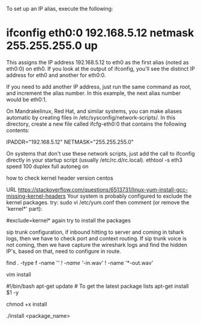 To set up an IP alias, execute the following:

# ifconfig eth0:0 192.168.5.12 netmask 255.255.255.0 up

This assigns the IP address 192.168.5.12 to eth0 as the first alias (noted as eth0:0) on eth0. If you look at the output of ifconfig, you'll see the distinct IP address for eth0 and another for eth0:0.

If you need to add another IP address, just run the same command as root, and increment the alias number. In this example, the next alias number would be eth0:1.

On Mandrakelinux, Red Hat, and similar systems, you can make aliases automatic by creating files in /etc/sysconfig/network-scripts/. In this directory, create a new file called ifcfg-eth0:0 that contains the following contents:

IPADDR="192.168.5.12"
NETMASK="255.255.255.0"

On systems that don't use these network scripts, just add the call to ifconfig directly in your startup script (usually /etc/rc.d/rc.local).
ethtool -s eth3 speed 100 duplex full autoneg on

how to check kernel header version centos

URL https://stackoverflow.com/questions/6513731/linux-yum-install-gcc-missing-kernel-headers
Your system is probably configured to exclude the kernel packages. try: sudo vi /etc/yum.conf then comment (or remove the 'kernel*' part):

#exclude=kernel*
again try to install the packages


sip trunk configuration, if inbound hitting to server and coming in tshark logs, then we have to check port and context routing. If sip trunk voice is not coming, then we have capture the wireshark logs and find the hidden IP's, based on that, need to configure in route.


find . -type f -name '*' ! -name '*-in.wav' ! -name '*-out.wav'


vim install

#!/bin/bash
apt-get update  # To get the latest package lists
apt-get install $1 -y

chmod +x install


./install <package_name>
